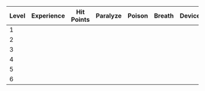 
| Level | Experience | Hit Points | Paralyze | Poison | Breath | Device | Magic |
| ----- | ---------- | ---------- | -------- | ------ | ------ | ------ | ----- |
| 1     |            |            |          |        |        |        |       |
| 2     |            |            |          |        |        |        |       |
| 3     |            |            |          |        |        |        |       |
| 4     |            |            |          |        |        |        |       |
| 5     |            |            |          |        |        |        |       |
| 6     |            |            |          |        |        |        |       |
